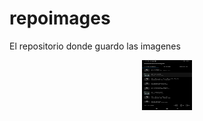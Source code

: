 # repoimages
El repositorio donde guardo las imagenes
<div align="center">
  <a href="https://github.com/DeJorgev/repoimages">
    <img src="MMP/allMusic.jpeg" alt="Music" width="80" height="80">
  </a>
</div>  
